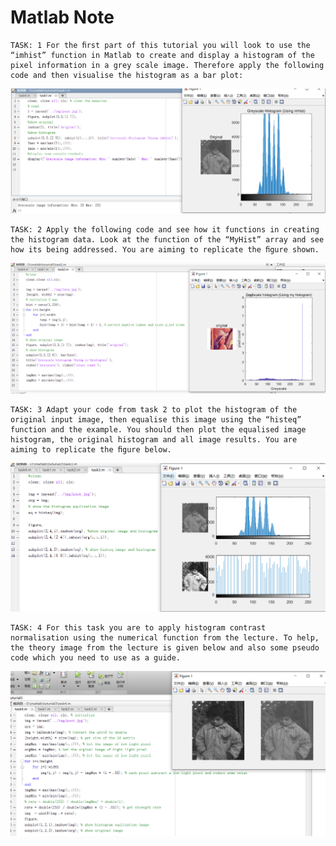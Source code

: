# Matlab Note


	TASK: 1 For the ﬁrst part of this tutorial you will look to use the “imhist” function in Matlab to create and display a histogram of the pixel information in a grey scale image. Therefore apply the following code and then visualise the histogram as a bar plot:


![task](src/weak4/1.png)


	TASK: 2 Apply the following code and see how it functions in creating the histogram data. Look at the function of the “MyHist” array and see how its being addressed. You are aiming to replicate the ﬁgure shown.

![task](src/weak4/2.png)

	TASK: 3 Adapt your code from task 2 to plot the histogram of the original input image, then equalise this image using the “histeq” function and the example. You should then plot the equalised image histogram, the original histogram and all image results. You are aiming to replicate the ﬁgure below.

![task](src/weak4/3.png)


	TASK: 4 For this task you are to apply histogram contrast normalisation using the numerical function from the lecture. To help, the theory image from the lecture is given below and also some pseudo code which you need to use as a guide.

![task](src/weak4/4.png)
